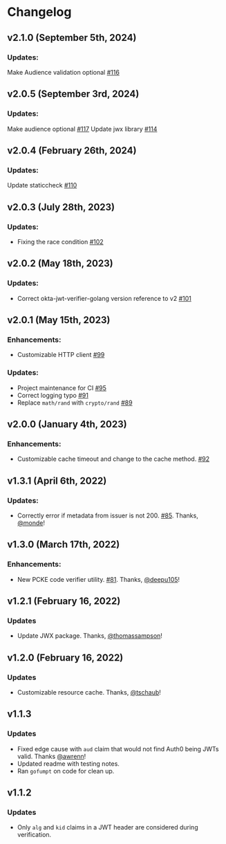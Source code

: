 # Changelog

## v2.1.0 (September 5th, 2024)

### Updates:

Make Audience validation optional [#116](https://github.com/okta/okta-jwt-verifier-golang/pull/116)

## v2.0.5 (September 3rd, 2024)

### Updates:

Make audience optional [#117](https://github.com/okta/okta-jwt-verifier-golang/pull/117)
Update jwx library [#114](https://github.com/okta/okta-jwt-verifier-golang/pull/114)

## v2.0.4 (February 26th, 2024)

### Updates:

Update staticcheck [#110](https://github.com/okta/okta-jwt-verifier-golang/pull/110)

## v2.0.3 (July 28th, 2023)

### Updates:

* Fixing the race condition [#102](https://github.com/okta/okta-jwt-verifier-golang/pull/102)

## v2.0.2 (May 18th, 2023)

### Updates:

* Correct okta-jwt-verifier-golang version reference to v2  [#101](https://github.com/okta/okta-jwt-verifier-golang/pull/101)

## v2.0.1 (May 15th, 2023)

### Enhancements:

* Customizable HTTP client [#99](https://github.com/okta/okta-jwt-verifier-golang/pull/99)

### Updates:

* Project maintenance for CI [#95](https://github.com/okta/okta-jwt-verifier-golang/pull/95)
* Correct logging typo [#91](https://github.com/okta/okta-jwt-verifier-golang/pull/91)
* Replace `math/rand` with `crypto/rand` [#89](https://github.com/okta/okta-jwt-verifier-golang/pull/89)

## v2.0.0 (January 4th, 2023)

### Enhancements:

* Customizable cache timeout and change to the cache method. [#92](https://github.com/okta/okta-jwt-verifier-golang/pull/92)

## v1.3.1 (April 6th, 2022)

### Updates:

* Correctly error if metadata from issuer is not 200. [#85](https://github.com/okta/okta-jwt-verifier-golang/pull/85). Thanks, [@monde](https://github.com/monde)!

## v1.3.0 (March 17th, 2022)

### Enhancements:

* New PCKE code verifier utility. [#81](https://github.com/okta/okta-jwt-verifier-golang/pull/81). Thanks, [@deepu105](https://github.com/deepu105)!

## v1.2.1 (February 16, 2022)

### Updates

* Update JWX package. Thanks, [@thomassampson](https://github.com/thomassampson)!

## v1.2.0 (February 16, 2022)

### Updates

* Customizable resource cache. Thanks, [@tschaub](https://github.com/tschaub)!

## v1.1.3

### Updates

- Fixed edge cause with `aud` claim that would not find Auth0 being JWTs valid. Thanks [@awrenn](https://github.com/awrenn)!
- Updated readme with testing notes.
- Ran `gofumpt` on code for clean up.

## v1.1.2

### Updates

- Only `alg` and `kid` claims in a JWT header are considered during verification.

